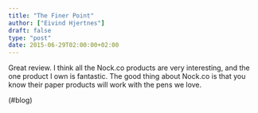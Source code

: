 ```yaml
---
title: "The Finer Point"
author: ["Eivind Hjertnes"]
draft: false
type: "post"
date: 2015-06-29T02:00:00+02:00
---
```


Great review. I think all the Nock.co products are very interesting, and
the one product I own is fantastic. The good thing about Nock.co is that
you know their paper products will work with the pens we love.

(#blog)
